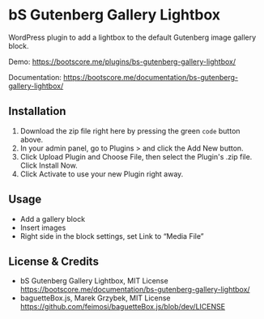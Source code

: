 # bS Gutenberg Gallery Lightbox

WordPress plugin to add a lightbox to the default Gutenberg image gallery block.

Demo: https://bootscore.me/plugins/bs-gutenberg-gallery-lightbox/

Documentation: https://bootscore.me/documentation/bs-gutenberg-gallery-lightbox/

## Installation

1. Download the zip file right here by pressing the green `code` button above. 
2. In your admin panel, go to Plugins > and click the Add New button.
3. Click Upload Plugin and Choose File, then select the Plugin's .zip file. Click Install Now.
4. Click Activate to use your new Plugin right away.

## Usage

- Add a gallery block
- Insert images
- Right side in the block settings, set Link to “Media File”

## License & Credits

- bS Gutenberg Gallery Lightbox, MIT License https://bootscore.me/documentation/bs-gutenberg-gallery-lightbox/
- baguetteBox.js, Marek Grzybek, MIT License https://github.com/feimosi/baguetteBox.js/blob/dev/LICENSE
